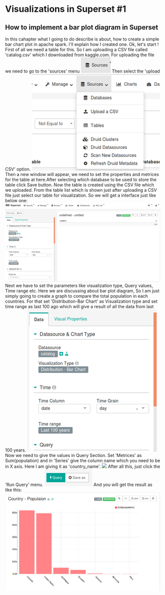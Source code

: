 # Visualizations in Superset #1

## How to implement a bar plot diagram in Superset
In this cahapter what I going to do describe is about, how to create a simple bar chart plot in apache spark. I'll explain how I created one.
 Ok, let's start !
 First of all we need a table for this. So I am uploading a CSV file called 'catalog.csv' which I downloaded from kaggle.com. For uploading the file we need to go to the 'sources' menu ![](images/source.png)
 Then select the 'upload CSV' option.  ![](images/csv_upload.png)
 Then a new window will appear, we need to set the properties and metrices for the table at here.After selecting which database to be used to store the table click Save button.
 Now the table is created using the CSV file which we uploaded. From the table list which is shown just after uploading a CSV file just select our table for visualization. So we will get a interface just like below one:
 ![](images/interface.png)
 Next we have to set the parameters like visualization type, Query values, Time range etc. Here we are discussing about bar plot diagram, So I am just simply going to create a graph to compare the total population in each countries.
 For that set 'Distribution-Bar Chart' as Visualization type and set time range as last 100 ago which will give a result of all the data from last 100 years. 
  ![](images/interface2.png)
 Now we need to give the values in Query Section. Set 'Metrices' as Sum(population) and in 'Series' give the column name which you need to be in X axis. Here I am giving it as 'country_name'.
  ![](images/interface3.png)
After all this, just click the 'Run Query' menu.
 ![](images/query.png)
And you will get the result as like this:
 ![](images/graph.png)


